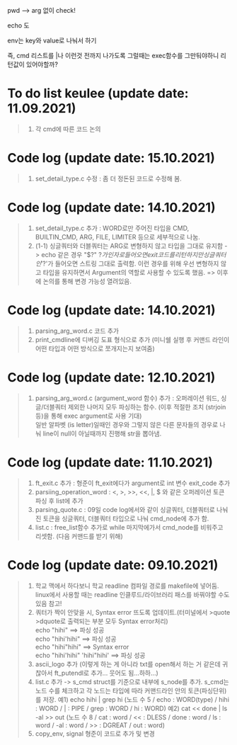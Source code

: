 
pwd		--> arg 없이 check!

echo 도

env는 key와 value로 나눠서 하기

즉, cmd 리스트를 |나 이런것 전까지 나가도록
그럴때는 exec함수를 그만둬야하니 리턴값이 있어야할까?


# To do list keulee (update date: 11.09.2021)
> 1. 각 cmd에 따른 코드 논의 

# Code log (update date: 15.10.2021)
> 1. set_detail_type.c 수정 : 좀 더 정돈된 코드로 수정해 봄.  

# Code log (update date: 14.10.2021)
> 1. set_detail_type.c 추가 : WORD로만 주어진 타입을 CMD, BUILTIN_CMD, ARG, FILE, LIMITER 등으로 세부적으로 나눔.  
> 2. (1-1) 싱글쿼터와 더블쿼터는 ARG로 변형하지 않고 타입을 그대로 유지함 -> echo 같은 경우 "$?" $? 가 인자로 들어오면 exit코드를 리턴하지만 싱글쿼터인 '$?'가 들어오면 스트링 그대로 출력함. 이런 경우를 위해 우선 변형하지 않고 타입을 유지하면서 Argument의 역할로 사용할 수 있도록 했음. => 이후에 논의를 통해 변경 가능성 열려있음.  

# Code log (update date: 14.10.2021)
> 1. parsing_arg_word.c 코드 추가
> 2. print_cmdline에 디버깅 도표 형식으로 추가 (미니쉘 실행 후 커맨드 라인이 어떤 타입과 어떤 방식으로 쪼개지는지 보여줌)  

# Code log (update date: 12.10.2021)
> 1. parsing_arg_word.c (argument_word 함수) 추가 : 오퍼레이션 워드, 싱글/더블쿼터 제외한 나머지 모두 파싱하는 함수. (이후 적절한 조치 (strjoin 등)을 통해 exec argument로 사용 기대)  
	 일반 알파벳 (is letter)일때인 경우와 그렇지 않은 다른 문자들의 경우로 나눠 line이 null이 아닐때까지 진행해 str을 뽑아냄.  

# Code log (update date: 11.10.2021)
> 1. ft_exit.c 추가 : 형준이 ft_exit에다가 argument로 int 변수 exit_code 추가  
> 2. parsiing_operation_word : <, >, >>, <<, |, $ 와 같은 오퍼레이션 토큰 파싱 후 list에 추가  
> 3. parsing_quote.c : 09일 code log에서와 같이 싱글쿼터, 더블쿼터로 나눠진 토큰을 싱글쿼터, 더블쿼터 타입으로 나눠 cmd_node에 추가 함.  
> 4. list.c : free_list함수 추가로 while 마지막에가서 cmd_node를 비워주고 리셋함. (다음 커맨드를 받기 위해)  

# Code log (update date: 09.10.2021)
> 1. 학교 맥에서 하다보니 학교 readline 컴파일 경로를 makefile에 넣어둠. linux에서 사용할 때는 readline 인클루드/라이브러리 패스를 바꿔야할 수도 있음 참고!  
> 2. 쿼터가 짝이 안맞을 시, Syntax error 뜨도록 업데이트.(터미널에서 >quote >dquote로 출력되는 부분 모두 Syntax error처리)  
echo "hihi"  ==>  파싱 성공  
echo "hihi'hihi" ==> 파싱 성공  
echo "hihi"hihi" ==> Syntax error  
echo "hihi'hihi" 'hihi"hihi' ==> 파싱 성공
> 3. ascii_logo 추가 (이렇게 하는 게 아니라 txt를 open해서 하는 거 같은데 귀찮아서 ft_putendl로 추가... 웃어도 됨...하하...)
> 4. list.c 추가 -> s_cmd struct를 기준으로 내부에 s_node를 추가. s_cmd는 노드 수를 체크하고 각 노드는 타입에 따라 커맨드라인 안의 토큰(파싱단위)를 저장.
예1) echo hihi | grep hi (노드 수 5 / echo : WORD(type) / hihi : WORD / | : PIPE / grep : WORD / hi : WORD)
예2) cat << done | ls -al >> out (노드 수 8 / cat : word / << : DLESS / done : word / ls : word / -al : word / >> : DGREAT / out : word)
> 5. copy_env, signal 형준이 코드로 추가 및 변경

